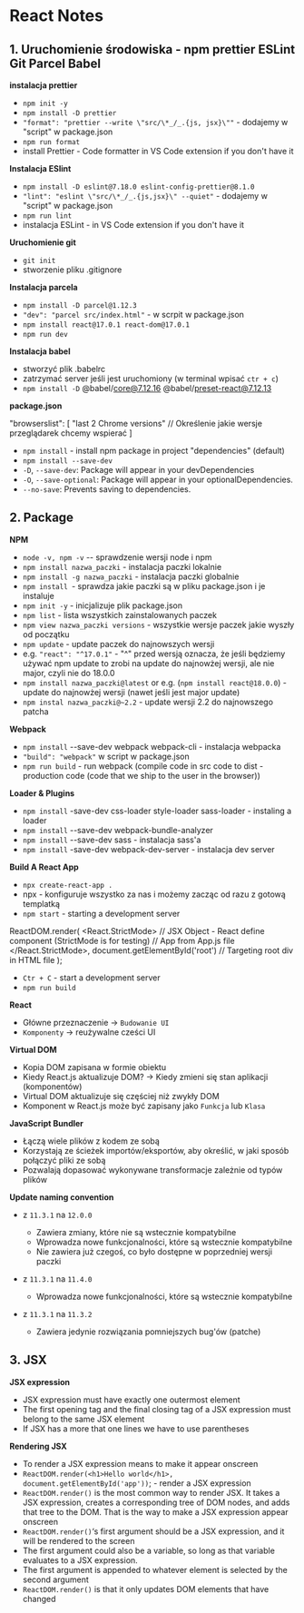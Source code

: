 # React Notes

## 1. Uruchomienie środowiska - npm prettier ESLint Git Parcel Babel

**instalacja prettier**

- `npm init -y`
- `npm install -D prettier`
- `"format": "prettier --write \"src/\*_/_.{js, jsx}\""` - dodajemy w "script" w package.json
- `npm run format`
- install Prettier - Code formatter in VS Code extension if you don't have it

**Instalacja ESlint**

- `npm install -D eslint@7.18.0 eslint-config-prettier@8.1.0`
- `"lint": "eslint \"src/\*_/_.{js,jsx}\" --quiet"` - dodajemy w "script" w package.json
- `npm run lint`
- instalacja ESLint - in VS Code extension if you don't have it

**Uruchomienie git**

- `git init`
- stworzenie pliku .gitignore

**Instalacja parcela**

- `npm install -D parcel@1.12.3`
- `"dev": "parcel src/index.html"` - w scrpit w package.json
- `npm install react@17.0.1 react-dom@17.0.1`
- `npm run dev`

**Instalacja babel**

- stworzyć plik .babelrc
- zatrzymać server jeśli jest uruchomiony (w terminal wpisać `ctr + c`)
- `npm install -D` @babel/core@7.12.16 @babel/preset-react@7.12.13

**package.json**

"browserslist": [
"last 2 Chrome versions" // Określenie jakie wersje przeglądarek chcemy wspierać
]

- `npm install` - install npm package in project "dependencies" (default)
- `npm install --save-dev`
- `-D`, `--save-dev`: Package will appear in your devDependencies
- `-O`, `--save-optional`: Package will appear in your optionalDependencies.
- `--no-save`: Prevents saving to dependencies.

## 2. Package

**NPM**

- `node -v, npm -v` -- sprawdzenie wersji node i npm
- `npm install nazwa_paczki` - instalacja paczki lokalnie
- `npm install -g nazwa_paczki` - instalacja paczki globalnie
- `npm install `- sprawdza jakie paczki są w pliku package.json i je instaluje
- `npm init -y` - inicjalizuje plik package.json
- `npm list` - lista wszystkich zainstalowanych paczek
- `npm view nazwa_paczki versions` - wszystkie wersje paczek jakie wyszły od początku
- `npm update` - update paczek do najnowszych wersji
- e.g. `"react": "^17.0.1"` - "^" przed wersją oznacza, że jeśli będziemy używać npm update to zrobi na update do najnowżej wersji, ale nie major, czyli nie do 18.0.0
- `npm install nazwa_paczki@latest` or e.g. (`npm install react@18.0.0`) - update do najnowżej wersji (nawet jeśli jest major update)
- `npm instal nazwa_paczki@~2.2` - update wersji 2.2 do najnowszego patcha

**Webpack**

- `npm install` --save-dev webpack webpack-cli - instalacja webpacka
- `"build": "webpack"` w script w package.json
- `npm run build` - run webpack (compile code in src code to dist - production code (code that we ship to the user in the browser))

**Loader & Plugins**

- `npm install` -save-dev css-loader style-loader sass-loader - instaling a loader
- `npm install` --save-dev webpack-bundle-analyzer
- `npm install` --save-dev sass - instalacja sass'a
- `npm install` -save-dev webpack-dev-server - instalacja dev server

**Build A React App**

- `npx create-react-app .`
- npx - konfiguruje wszystko za nas i możemy zacząc od razu z gotową templatką
- `npm start` - starting a development server

ReactDOM.render(
<React.StrictMode> // JSX Object - React define component (StrictMode is for testing)
<App /> // App from App.js file
</React.StrictMode>,
document.getElementById('root') // Targeting root div in HTML file
);

- `Ctr + C` - start a development server
- `npm run build`

**React**

- Główne przeznaczenie -> `Budowanie UI`
- `Komponenty` -> reużywalne cześci UI

**Virtual DOM**

- Kopia DOM zapisana w formie obiektu
- Kiedy React.js aktualizuje DOM? -> Kiedy zmieni się stan aplikacji (komponentów)
- Virtual DOM aktualizuje się częściej niż zwykły DOM
- Komponent w React.js może być zapisany jako `Funkcja` lub `Klasa`

**JavaScript Bundler**

- Łączą wiele plików z kodem ze sobą
- Korzystają ze ścieżek importów/eksportów, aby określić, w jaki sposób połączyć pliki ze sobą
- Pozwalają dopasować wykonywane transformacje zależnie od typów plików

**Update naming convention**

- z `11.3.1` na `12.0.0`

  - Zawiera zmiany, które nie są wstecznie kompatybilne
  - Wprowadza nowe funkcjonalności, które są wstecznie kompatybilne
  - Nie zawiera już czegoś, co było dostępne w poprzedniej wersji paczki

- z `11.3.1` na `11.4.0`

  - Wprowadza nowe funkcjonalności, które są wstecznie kompatybilne

- z `11.3.1` na `11.3.2`
  - Zawiera jedynie rozwiązania pomniejszych bug'ów (patche)

## 3. JSX

**JSX expression**

- JSX expression must have exactly one outermost element
- The first opening tag and the final closing tag of a JSX expression must belong to the same JSX element
- If JSX has a more that one lines we have to use parentheses

**Rendering JSX**

- To render a JSX expression means to make it appear onscreen
- `ReactDOM.render(<h1>Hello world</h1>, document.getElementById('app'))`; - render a JSX expression
- `ReactDOM.render()` is the most common way to render JSX. It takes a JSX expression, creates a corresponding tree of DOM nodes, and adds that tree to the DOM. That is the way to make a JSX expression appear onscreen
- `ReactDOM.render()`‘s first argument should be a JSX expression, and it will be rendered to the screen
- The first argument could also be a variable, so long as that variable evaluates to a JSX expression.
- The first argument is appended to whatever element is selected by the second argument
- `ReactDOM.render()` is that it only updates DOM elements that have changed
